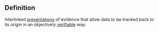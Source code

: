 ## Definition

Interlinked [presentations](presentation-exchange) of evidence that allow data to be tracked back to its origin in an objectively [verifiable](verifiable) way.

